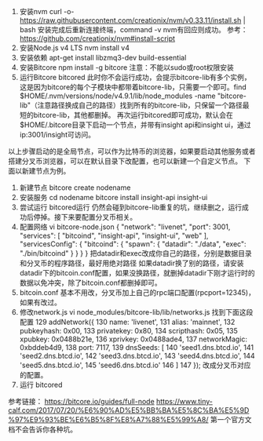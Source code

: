 1. 安装nvm
curl -o- https://raw.githubusercontent.com/creationix/nvm/v0.33.11/install.sh | bash
安装完成后重新连接终端，command -v nvm有回应则成功。
参考：https://github.com/creationix/nvm#install-script
2. 安装Node.js v4 LTS
nvm install v4
3. 安装依赖
apt-get install libzmq3-dev build-essential
4. 安装Bitcore
npm install -g bitcore
注意：不能以sudo或root权限安装
5. 运行Bitcore
bitcored
此时你不会运行成功，会提示bitcore-lib有多个实例，这是因为bitcore的每个子模块中都带着bitcore-lib，只需要一个即可。find $HOME/.nvm/versions/node/v4.9.1/lib/node_modules -name "bitcore-lib"（注意路径换成自己的路径）找到所有的bitcore-lib，只保留一个路径最短的bitcore-lib，其他都删掉。
再次运行bitcored即可成功，默认会在$HOME/.bitcore目录下启动一个节点，并带有insight api和insight ui，通过ip:3001/insight可访问。

以上步骤启动的是全局节点，可以作为比特币的浏览器，如果要启动其他服务或者搭建分叉币浏览器，可以在默认目录下改配置，也可以新建一个自定义节点。
下面以新建节点为例。
1. 新建节点
bitcore create nodename
2. 安装服务
cd nodename
bitcore install insight-api insight-ui
3. 尝试运行
bitcored运行
仍然会碰到bitcore-lib重复的坑，继续删之，运行成功后停掉。接下来要配置分叉币相关。
4. 配置网络
vi bitcore-node.json
{
  "network": "livenet",
  "port": 3001,
  "services": [
    "bitcoind",
    "insight-api",
    "insight-ui",
    "web"
  ],
  "servicesConfig": {
    "bitcoind": {
      "spawn": {
        "datadir": "./data",
        "exec": "./bin/bitcoind"
      }
    }
  }
}
把datadir和exec改成你自己的路径，分别是数据目录和分叉币的程序路径，最好用绝对路径
如果datadir换了别的路径，请安装datadir下的bitcoin.conf配置，如果没换路径，就删掉datadir下刚才运行时的数据以免冲突，除了bitcoin.conf都删掉即可。
5. bitcoin.conf
基本不用改，分叉币加上自己的rpc端口配置(rpcport=12345)，如果有改过。
6. 修改network.js
vi node_modules/bitcore-lib/lib/networks.js
找到下面这段配置
    129 addNetwork({
    130   name: 'livenet',
    131   alias: 'mainnet',
    132   pubkeyhash: 0x00,
    133   privatekey: 0x80,
    134   scripthash: 0x05,
    135   xpubkey: 0x0488b21e,
    136   xprivkey: 0x0488ade4,
    137   networkMagic: 0xbddeb4d9,
    138   port: 7117,
    139   dnsSeeds: [
    140     'seed1.dns.btcd.io',
    141     'seed2.dns.btcd.io',
    142     'seed3.dns.btcd.io',
    143     'seed4.dns.btcd.io',
    144     'seed5.dns.btcd.io',
    145     'seed6.dns.btcd.io'
    146   ]
    147 });
改成分叉币对应的配置。
7. 运行
bitcored

参考链接：
https://bitcore.io/guides/full-node
https://www.tiny-calf.com/2017/07/20/%E6%90%AD%E5%BB%BA%E5%8C%BA%E5%9D%97%E9%93%BE%E6%B5%8F%E8%A7%88%E5%99%A8/
第一个官方文档不会告诉你各种坑。
